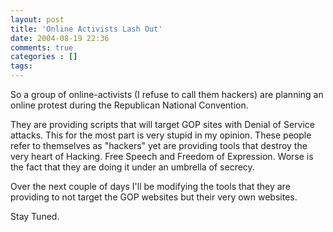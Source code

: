 ```yaml
---
layout: post
title: 'Online Activists Lash Out'
date: 2004-08-19 22:36
comments: true
categories : []
tags:
---
```

So a group of online-activists (I refuse to call them hackers) are planning an online protest during the Republican National Convention.

They are providing scripts that will target GOP sites with Denial of Service attacks. This for the most part is very stupid in my opinion. These people refer to themselves as "hackers" yet are providing tools that destroy the very heart of Hacking. Free Speech and Freedom of Expression. Worse is the fact that they are doing it under an umbrella of secrecy.

Over the next couple of days I'll be modifying the tools that they are providing to not target the GOP websites but their very own websites.

Stay Tuned.

